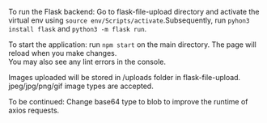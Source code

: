 To run the Flask backend:
Go to flask-file-upload directory and activate the virtual env using
`source env/Scripts/activate`.Subsequently, run `pyhon3 install flask` and `python3 -m flask run`.

To start the application:
run  `npm start` on the main directory.
The page will reload when you make changes.\
You may also see any lint errors in the console.

Images uploaded will be stored in /uploads folder in flask-file-upload. jpeg/jpg/png/gif image types are accepted.

To be continued:
Change base64 type to blob to improve the runtime of axios requests.
